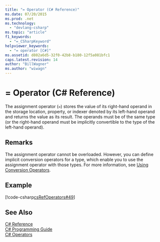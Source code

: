 ```yaml
---
title: "= Operator (C# Reference)"
ms.date: 07/20/2015
ms.prod: .net
ms.technology: 
  - "devlang-csharp"
ms.topic: "article"
f1_keywords: 
  - "=_CSharpKeyword"
helpviewer_keywords: 
  - "= operator [C#]"
ms.assetid: d802a6d5-32f0-42b8-b180-12f5a081bfc1
caps.latest.revision: 14
author: "BillWagner"
ms.author: "wiwagn"
---
```

# = Operator (C# Reference)
The assignment operator (`=`) stores the value of its right-hand operand in the storage location, property, or indexer denoted by its left-hand operand and returns the value as its result. The operands must be of the same type (or the right-hand operand must be implicitly convertible to the type of the left-hand operand).  
  
## Remarks  
 The assignment operator cannot be overloaded. However, you can define implicit conversion operators for a type, which enable you to use the assignment operator with those types. For more information, see [Using Conversion Operators](../../../csharp/programming-guide/statements-expressions-operators/using-conversion-operators.md).  
  
## Example  
 [!code-csharp[csRefOperators#49](../../../csharp/language-reference/operators/codesnippet/CSharp/assignment-operator_1.cs)]  
  
## See Also  
 [C# Reference](../../../csharp/language-reference/index.md)  
 [C# Programming Guide](../../../csharp/programming-guide/index.md)  
 [C# Operators](../../../csharp/language-reference/operators/index.md)
